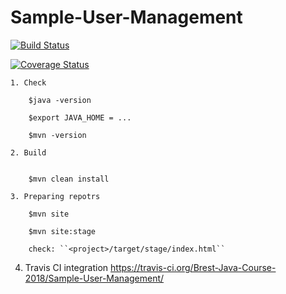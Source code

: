 # Sample-User-Management

[![Build Status](https://travis-ci.org/Brest-Java-Course-2018/Sample-User-Management.svg?branch=master)](https://travis-ci.org/Brest-Java-Course-2018/Sample-User-Management)

[![Coverage Status](https://coveralls.io/repos/github/Brest-Java-Course-2018/Sample-User-Management/badge.svg)](https://coveralls.io/github/Brest-Java-Course-2018/Sample-User-Management)

    1. Check  
        
        $java -version  
        
        $export JAVA_HOME = ...
        
        $mvn -version
        
    2. Build
    
        
        $mvn clean install
        
    3. Preparing repotrs
      
        $mvn site
      
        $mvn site:stage
      
        check: ``<project>/target/stage/index.html``


4. Travis CI integration
    https://travis-ci.org/Brest-Java-Course-2018/Sample-User-Management/
